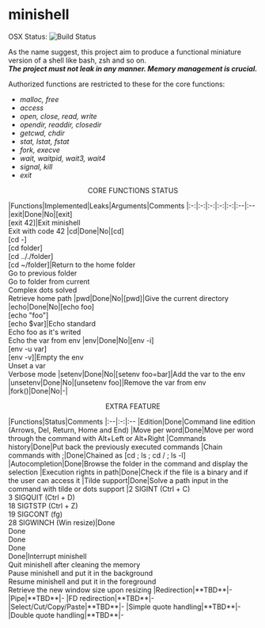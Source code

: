 # minishell
OSX Status: ![Build Status](https://travis-ci.org/m600x/minishell.svg?branch=master)

As the name suggest, this project aim to produce a functional miniature version of a shell like bash, zsh and so on.  
***The project must not leak in any manner. Memory management is crucial.***

Authorized functions are restricted to these for the core functions:
 - *malloc, free*
 - *access*
 - *open, close, read, write*
 - *opendir, readdir, closedir*
 - *getcwd, chdir*
 - *stat, lstat, fstat*
 - *fork, execve*
 - *wait, waitpid, wait3, wait4*
 - *signal, kill*
 - *exit*

<p align="center">CORE FUNCTIONS STATUS</p>
|Functions|Implemented|Leaks|Arguments|Comments
|:-:|:-:|:-:|:-:|:-:|:--|:--
|exit|Done|No|[exit]<br>[exit 42]|Exit minishell<br>Exit with code 42
|cd|Done|No|[cd]<br>[cd -]<br>[cd folder]<br>[cd .././folder]<br>[cd ~/folder]|Return to the home folder<br>Go to previous folder<br>Go to folder from current<br>Complex dots solved<br>Retrieve home path
|pwd|Done|No|[pwd]|Give the current directory
|echo|Done|No|[echo foo]<br>[echo "foo"]<br>[echo $var]|Echo standard<br>Echo foo as it's writed<br>Echo the var from env
|env|Done|No|[env -i]<br>[env -u var]<br>[env -v]|Empty the env<br>Unset a var<br>Verbose mode
|setenv|Done|No|[setenv foo=bar]|Add the var to the env
|unsetenv|Done|No|[unsetenv foo]|Remove the var from env
|fork()|Done|No|-|

<p align="center">EXTRA FEATURE</p>
|Functions|Status|Comments
|:--|:-:|:--
|Edition|Done|Command line edition (Arrows, Del, Return, Home and End)
|Move per word|Done|Move per word through the command with Alt+Left or Alt+Right
|Commands history|Done|Put back the previously executed commands
|Chain commands with ;|Done|Chained as [cd ; ls ; cd / ; ls -l]
|Autocompletion|Done|Browse the folder in the command and display the selection
|Execution rights in path|Done|Check if the file is a binary and if the user can access it
|Tilde support|Done|Solve a path input in the command with tilde or dots support
|2 SIGINT (Ctrl + C)<br>3 SIGQUIT (Ctrl + D)<br>18 SIGTSTP (Ctrl + Z)<br>19 SIGCONT (fg)<br>28 SIGWINCH (Win resize)|Done<br>Done<br>Done<br>Done<br>Done|Interrupt minishell<br>Quit minishell after cleaning the memory<br>Pause minishell and put it in the background<br>Resume minishell and put it in the foreground<br>Retrieve the new window size upon resizing
|Redirection|**TBD**|-
|Pipe|**TBD**|-
|FD redirection|**TBD**|-
|Select/Cut/Copy/Paste|**TBD**|-
|Simple quote handling|**TBD**|-
|Double quote handling|**TBD**|-
